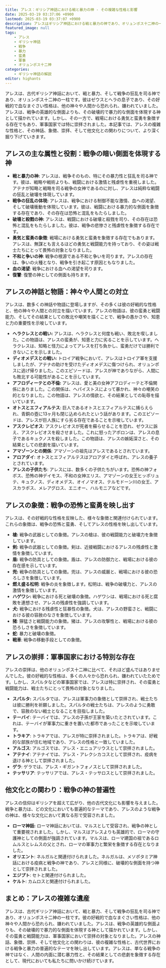 ```yaml
---
title: アレス：ギリシア神話における戦と暴力の神 - その複雑な性格と影響
date: 2025-03-19 03:37:06 +0900
lastmod: 2025-03-19 03:37:07 +0900
description: アレスはギリシア神話における戦と暴力の神であり、オリュンポス十二神の一柱です。彼は戦争の狂乱と血なまぐさい側面を体現し、その好戦的な性格は神々や人間から恐れられ、時に嫌われました。しかし、その蛮勇と戦闘能力は、軍事国家において崇拝の対象となりました。
featured_image: null
tags:
    - アレス
    - ギリシャ神話
    - 戦争
    - 暴力
    - 蛮勇
    - 軍事
    - オリュンポス十二神
categories:
    - ギリシャ神話の解説
editor: highants
---
```


アレスは、古代ギリシア神話において、戦と暴力、そして戦争の狂乱を司る神であり、オリュンポス十二神の一柱です。彼はゼウスとヘラの息子であり、その好戦的で血なまぐさい性格は、他の神々や人間から恐れられ、嫌われていました。アレスは、戦争の英雄的な側面よりも、その破壊的で暴力的な側面を体現する神として描かれています。しかし、その一方で、戦場における勇気と蛮勇を象徴する存在でもあり、軍事国家では特に崇拝されました。本記事では、アレスの複雑な性格と、その神話、象徴、崇拝、そして他文化との関わりについて、より深く掘り下げていきます。
<!--more-->

## アレスの主な属性と役割：戦争の暗い側面を体現する神

* **戦と暴力の神:** アレスは、戦争そのもの、特にその暴力性と狂乱を司る神です。彼は、戦略や戦術よりも、戦闘における激情と残虐性を重視しました。アテナが知略と戦略を司る戦争の女神であるのに対し、アレスは純粋な戦闘の狂乱と破壊を体現しています。
* **戦争の狂乱の体現:** アレスは、戦争における制御不能な激情、血への渇望、そして破壊衝動を体現しています。彼は、戦闘における暴力的な側面を象徴する存在であり、その存在は恐怖と混乱をもたらしました。
* **破壊と殺戮の神:** アレスは、戦闘における破壊と殺戮を司り、その存在は恐怖と混乱をもたらしました。彼は、戦争の悲惨さと残虐性を象徴する存在です。
* **勇気と蛮勇の象徴**: 戦場における勇気と蛮勇を象徴する存在でもあります。アレスは、無謀とも言えるほどの勇気と戦闘能力を持っており、その姿は戦士たちにとって畏怖の対象となりました。
* **不和と争いの神**: 戦争の根源である不和と争いを司ります。アレスの存在は、争いの火種となり、戦争を引き起こす原因ともなりました。
* **血の渇望**: 戦争における血への渇望を司ります。
* **復讐**: 復讐の神としての側面も持ちます。

## アレスの神話と物語：神々や人間との対立

アレスは、数多くの神話や物語に登場しますが、その多くは彼の好戦的な性格と、他の神々や人間との対立を描いています。アレスの物語は、彼の蛮勇と戦闘能力、そしてその結果としての敗北や嘲笑を描くことで、戦争の愚かさや、知恵と力の重要性を示唆しています。

* **ヘラクレスとの戦い:** アレスは、ヘラクレスと何度も戦い、敗北を喫しました。この物語は、アレスの蛮勇が、知恵と力に劣ることを示しています。ヘラクレスは、知略と怪力によってアレスを打ち負かし、蛮勇だけでは勝利できないことを示しました。
* **ディオメデスとの戦い:** トロイア戦争において、アレスはトロイア軍を支援しましたが、アテナの助けを受けたディオメデスに傷つけられ、オリュンポスに逃げ帰りました。このエピソードは、アレスが神でありながら、人間にも敗北する可能性があることを示しています。
* **アフロディーテとの不倫:** アレスは、愛と美の女神アフロディーテと不倫関係にありました。この関係は、ヘパイストスによって暴かれ、神々の嘲笑の的となりました。この物語は、アレスの情欲と、その結果としての恥辱を描いています。
* **オトスとエフィアルテス**: 巨人であるオトスとエフィアルテスに捕らえられ、青銅の壺に13ヶ月も閉じ込められたという話があります。このエピソードは、アレスが巨人族にすら劣る存在であることを示唆しています。
* **アスクレピオス**: アスクレピオスが死者を蘇らせることを恐れ、ゼウスに訴え、アスクレピオスを殺させました。これに怒ったアポロンは、アレスの息子であるキュクノスを殺しました。この物語は、アレスの嫉妬深さと、その結果としての悲劇を描いています。
* **アマゾーンとの関係**: アマゾーンの祖先はアレスであるとされています。
* **アロアダイ**: オトスとエフィアルテスはアロアダイと呼ばれ、アレスの養子とされています。
* **アレスの子供たち**: アレスには、数多くの子供たちがいます。恐怖の神フォボス、恐怖の神デイモス、不和の女神エリス、アマゾーンの女王ヒッポリュテ、キュクノス、ディオメデス、オイノマオス、テルモドーン川の女王、アスカラポス、メレアグロス、エニオー、ハルモニアなどです。

## アレスの象徴：戦争の恐怖と蛮勇を映し出す

アレスは、その好戦的な性格を反映した、様々な象徴と関連付けられています。これらの象徴は、戦争の恐怖と蛮勇、そしてアレスの性格を映し出しています。

* **槍:** 戦争の武器としての象徴。アレスの槍は、彼の戦闘能力と破壊力を象徴しています。
* **剣:** 戦争の武器としての象徴。剣は、近接戦闘におけるアレスの残虐性と激情を象徴しています。
* **盾:** 戦争の防具としての象徴。盾は、アレスの防御力と、戦場における彼の存在感を示しています。
* **兜:** 戦争の防具としての象徴。兜は、アレスの威厳と、戦場における彼の恐ろしさを象徴しています。
* **燃え盛る松明**: 戦争の炎を象徴します。松明は、戦争の破壊力と、アレスの激情を象徴しています。
* **ハゲワシ:** 戦争における死と破壊の象徴。ハゲワシは、戦場における死と腐敗を連想させ、アレスの残虐性を強調しています。
* **犬:** 戦争における残虐性と狂暴性の象徴。犬は、アレスの野蛮さと、戦闘における彼の容赦のなさを象徴しています。
* **猪**: 獰猛さと戦闘能力の象徴。猪は、アレスの攻撃性と、戦場における彼の恐ろしさを象徴しています。
* **蛇**: 暴力と破壊の象徴。
* **戦車**: 戦争の移動手段としての象徴。

## アレスの崇拝：軍事国家における特別な存在

アレスの崇拝は、他のオリュンポス十二神に比べて、それほど盛んではありませんでした。彼の好戦的な性格は、多くの人々から恐れられ、嫌われていたためです。しかし、スパルタなどの軍事国家では、アレスは特に崇拝され、その蛮勇と戦闘能力は、戦士たちにとって畏怖の対象となりました。

* **スパルタ:** スパルタでは、アレスは軍事力の象徴として崇拝され、戦士たちは彼に勝利を祈願しました。スパルタの戦士たちは、アレスのように勇敢で、容赦のない戦士となることを目指しました。
* **テーバイ**: テーバイでは、アレスの子孫が王家を築いたとされています。これは、テーバイが軍事力に重きを置いた都市であったことを示唆しています。
* **トラキア**: トラキアでは、アレスが特に崇拝されました。トラキアは、好戦的な部族が住む地域であり、アレスの性格と一致していました。
* **アルゴス**: アルゴスでは、アレス・エニュアリウスとして崇拝されました。
* **アテナイ**: アテナイでは、アレス・アレクシカコスとして崇拝され、疫病を退ける神として崇拝されました。
* **ゲラ**: ゲラでは、アレス・ギガントフォノスとして崇拝されました。
* **テッサリア**: テッサリアでは、アレス・テッサロスとして崇拝されました。

## 他文化との関わり：戦争の神の普遍性

アレスの信仰はギリシアを超えて広がり、他の古代文化にも影響を与えました。戦争と暴力は、どの文化においても普遍的なテーマであり、アレスのような戦争の神は、様々な文化において異なる形で受容されました。

* **ローマ神話:** ローマ神話においては、マルスとして受容され、戦争の神として重要視されました。しかし、マルスはアレスよりも英雄的で、ローマの守護神としての側面が強調されています。マルスは、ローマ建国の祖であるロムルスとレムスの父とされ、ローマの軍事力と繁栄を象徴する存在となりました。
* **オリエント**: ネルガルと関連付けられました。ネルガルは、メソポタミア神話における疫病と戦争の神であり、アレスと同様に、破壊的な側面を持つ神として崇拝されました。
* **エジプト**: セトと関連付けられました。
* **ケルト**: カムロスと関連付けられました。

## まとめ：アレスの複雑な遺産

アレスは、古代ギリシア神話において、戦と暴力、そして戦争の狂乱を司る神であり、オリュンポス十二神の一柱です。彼の好戦的で血なまぐさい性格は、他の神々や人間から恐れられ、嫌われていました。アレスは、戦争の英雄的な側面よりも、その破壊的で暴力的な側面を体現する神として描かれています。しかし、その蛮勇と戦闘能力は、軍事国家において崇拝の対象となりました。アレスの神話、象徴、崇拝、そして他文化との関わりは、彼の複雑な性格と、古代世界における戦争と暴力の普遍的なテーマを映し出しています。アレスは、単なる戦争の神ではなく、人間の内面に潜む暴力性と、その結果としての悲劇を象徴する存在として、現代においても私たちに問いかけ続けています。
